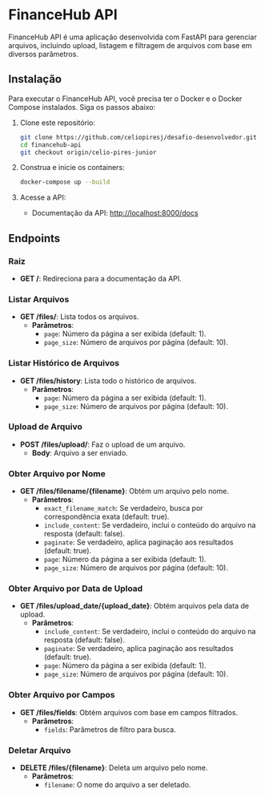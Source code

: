 
# FinanceHub API

FinanceHub API é uma aplicação desenvolvida com FastAPI para gerenciar arquivos, incluindo upload, listagem e filtragem de arquivos com base em diversos parâmetros.

## Instalação

Para executar o FinanceHub API, você precisa ter o Docker e o Docker Compose instalados. Siga os passos abaixo:

1. Clone este repositório:
   ```bash
   git clone https://github.com/celiopiresj/desafio-desenvolvedor.git financehub-api
   cd financehub-api
   git checkout origin/celio-pires-junior
   ```

2. Construa e inicie os containers:
   ```bash
   docker-compose up --build
   ```

3. Acesse a API:
   - Documentação da API: [http://localhost:8000/docs](http://localhost:8000/docs)

## Endpoints

### Raiz

- **GET /**: Redireciona para a documentação da API.

### Listar Arquivos

- **GET /files/**: Lista todos os arquivos.
  - **Parâmetros**:
    - `page`: Número da página a ser exibida (default: 1).
    - `page_size`: Número de arquivos por página (default: 10).

### Listar Histórico de Arquivos

- **GET /files/history**: Lista todo o histórico de arquivos.
  - **Parâmetros**:
    - `page`: Número da página a ser exibida (default: 1).
    - `page_size`: Número de arquivos por página (default: 10).

### Upload de Arquivo

- **POST /files/upload/**: Faz o upload de um arquivo.
  - **Body**: Arquivo a ser enviado.

### Obter Arquivo por Nome

- **GET /files/filename/{filename}**: Obtém um arquivo pelo nome.
  - **Parâmetros**:
    - `exact_filename_match`: Se verdadeiro, busca por correspondência exata (default: true).
    - `include_content`: Se verdadeiro, inclui o conteúdo do arquivo na resposta (default: false).
    - `paginate`: Se verdadeiro, aplica paginação aos resultados (default: true).
    - `page`: Número da página a ser exibida (default: 1).
    - `page_size`: Número de arquivos por página (default: 10).

### Obter Arquivo por Data de Upload

- **GET /files/upload_date/{upload_date}**: Obtém arquivos pela data de upload.
  - **Parâmetros**:
    - `include_content`: Se verdadeiro, inclui o conteúdo do arquivo na resposta (default: false).
    - `paginate`: Se verdadeiro, aplica paginação aos resultados (default: true).
    - `page`: Número da página a ser exibida (default: 1).
    - `page_size`: Número de arquivos por página (default: 10).

### Obter Arquivo por Campos

- **GET /files/fields**: Obtém arquivos com base em campos filtrados.
  - **Parâmetros**: 
    - `fields`: Parâmetros de filtro para busca.

### Deletar Arquivo

- **DELETE /files/{filename}**: Deleta um arquivo pelo nome.
  - **Parâmetros**:
    - `filename`: O nome do arquivo a ser deletado.
